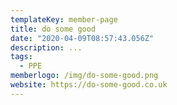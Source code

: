 ```yaml
---
templateKey: member-page
title: do some good
date: "2020-04-09T08:57:43.056Z"
description: ...
tags:
  - PPE
memberlogo: /img/do-some-good.png
website: https://do-some-good.co.uk
---
```


